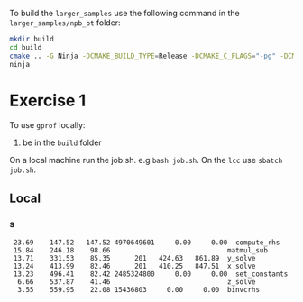 To build the `larger_samples` use the following command in the `larger_samples/npb_bt` folder:

```bash
mkdir build
cd build
cmake .. -G Ninja -DCMAKE_BUILD_TYPE=Release -DCMAKE_C_FLAGS="-pg" -DCMAKE_CXX_FLAGS="-pg"
ninja
```

# Exercise 1

To use `gprof` locally:
 1. be in the `build` folder

On a local machine run the job.sh. e.g `bash job.sh`.
On the `lcc` use `sbatch job.sh`.

## Local
### s
```text
 23.69    147.52   147.52 4970649601     0.00     0.00  compute_rhs
 15.84    246.18    98.66                             matmul_sub
 13.71    331.53    85.35      201   424.63   861.89  y_solve
 13.24    413.99    82.46      201   410.25   847.51  x_solve
 13.23    496.41    82.42 2485324800     0.00     0.00  set_constants
  6.66    537.87    41.46                             z_solve
  3.55    559.95    22.08 15436803     0.00     0.00  binvcrhs
```

